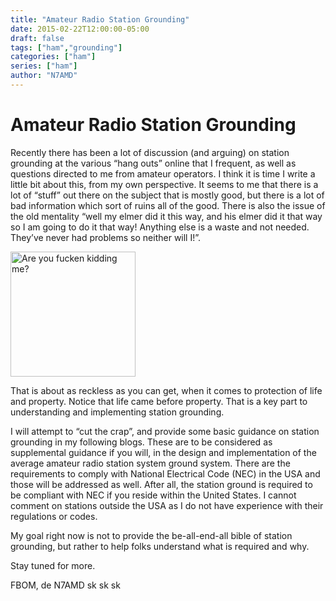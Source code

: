 ```yaml
---
title: "Amateur Radio Station Grounding"
date: 2015-02-22T12:00:00-05:00
draft: false
tags: ["ham","grounding"]
categories: ["ham"]
series: ["ham"]
author: "N7AMD"
---
```

# Amateur Radio Station Grounding

Recently there has been a lot of discussion (and arguing) on station grounding at the various “hang outs” online that I frequent, as well as questions directed to me from amateur operators. I think it is time I write a little bit about this, from my own perspective. It seems to me that there is a lot of “stuff” out there on the subject that is mostly good, but there is a lot of bad information which sort of ruins all of the good. There is also the issue of the old mentality “well my elmer did it this way, and his elmer did it that way so I am going to do it that way! Anything else is a waste and not needed. They’ve never had problems so neither will I!”.

<img src="/static/images/amateur-radio-station-grounding/misc-are-you-fucking-kidding-me-clean.png" alt="Are you fucken kidding me?" width="200" />

That is about as reckless as you can get, when it comes to protection of life and property. Notice that life came before property. That is a key part to understanding and implementing station grounding.

I will attempt to “cut the crap”, and provide some basic guidance on station grounding in my following blogs. These are to be considered as supplemental guidance if you will, in the design and implementation of the average amateur radio station system ground system. There are the requirements to comply with National Electrical Code (NEC) in the USA and those will be addressed as well. After all, the station ground is required to be compliant with NEC if you reside within the United States. I cannot comment on stations outside the USA as I do not have experience with their regulations or codes.

My goal right now is not to provide the be-all-end-all bible of station grounding, but rather to help folks understand what is required and why.

Stay tuned for more.

FBOM, de N7AMD sk sk sk
